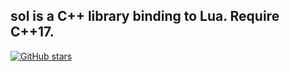 ## sol is a C++ library binding to Lua. Require C++17.
[![GitHub stars](https://img.shields.io/github/stars/ThePhD/sol2.svg?label=Stars)](https://github.com/ThePhD/sol2)